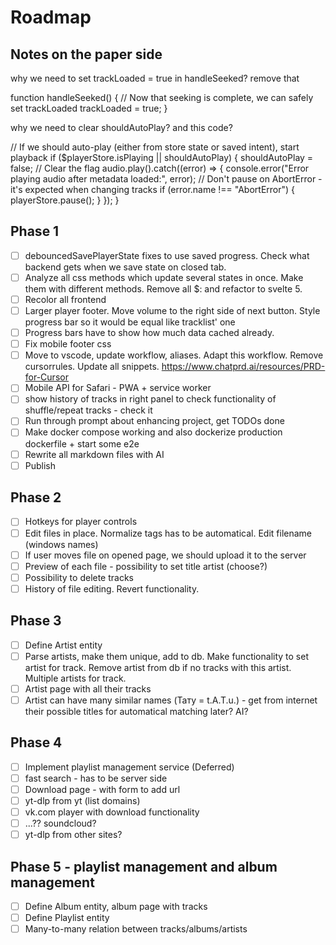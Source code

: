 # Roadmap

## Notes on the paper side

why we need to set trackLoaded = true in handleSeeked? remove that


  function handleSeeked() {
    // Now that seeking is complete, we can safely set trackLoaded
    trackLoaded = true;
  }

why we need to clear shouldAutoPlay? and this code?

  // If we should auto-play (either from store state or saved intent), start playback
  if ($playerStore.isPlaying || shouldAutoPlay) {
    shouldAutoPlay = false; // Clear the flag
    audio.play().catch((error) => {
      console.error("Error playing audio after metadata loaded:", error);
      // Don't pause on AbortError - it's expected when changing tracks
      if (error.name !== "AbortError") {
        playerStore.pause();
      }
    });
  }

## Phase 1

- [ ] debouncedSavePlayerState fixes to use saved progress. Check what backend gets when we save state on closed tab.
- [ ] Analyze all css methods which update several states in once. Make them with different methods. Remove all $: and refactor to svelte 5.
- [ ] Recolor all frontend
- [ ] Larger player footer. Move volume to the right side of next button. Style progress bar so it would be equal like tracklist' one
- [ ] Progress bars have to show how much data cached already.
- [ ] Fix mobile footer css
- [ ] Move to vscode, update workflow, aliases. Adapt this workflow. Remove cursorrules. Update all snippets. https://www.chatprd.ai/resources/PRD-for-Cursor
- [ ] Mobile API for Safari - PWA + service worker
- [ ] show history of tracks in right panel to check functionality of shuffle/repeat tracks - check it
- [ ] Run through prompt about enhancing project, get TODOs done
- [ ] Make docker compose working and also dockerize production dockerfile + start some e2e
- [ ] Rewrite all markdown files with AI
- [ ] Publish

## Phase 2

- [ ] Hotkeys for player controls
- [ ] Edit files in place. Normalize tags has to be automatical. Edit filename (windows names)
- [ ] If user moves file on opened page, we should upload it to the server
- [ ] Preview of each file - possibility to set title artist (choose?)
- [ ] Possibility to delete tracks
- [ ] History of file editing. Revert functionality.

## Phase 3

- [ ] Define Artist entity
- [ ] Parse artists, make them unique, add to db. Make functionality to set artist for track. Remove artist from db if no tracks with this artist. Multiple artists for track.
- [ ] Artist page with all their tracks
- [ ] Artist can have many similar names (Тату = t.A.T.u.) - get from internet their possible titles for automatical matching later? AI?

## Phase 4

- [ ] Implement playlist management service (Deferred)
- [ ] fast search - has to be server side
- [ ] Download page - with form to add url
- [ ] yt-dlp from yt (list domains)
- [ ] vk.com player with download functionality
- [ ] ...?? soundcloud?
- [ ] yt-dlp from other sites?

## Phase 5 - playlist management and album management

- [ ] Define Album entity, album page with tracks
- [ ] Define Playlist entity
- [ ] Many-to-many relation between tracks/albums/artists
